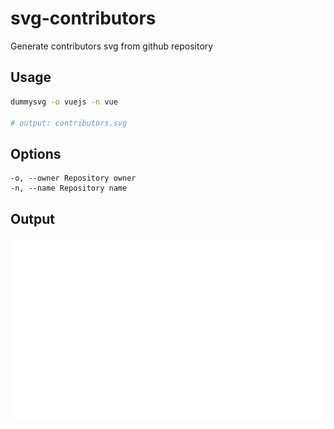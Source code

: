 # svg-contributors

Generate contributors svg from github repository

## Usage

```bash
dummysvg -o vuejs -n vue

# output: contributors.svg
```

## Options

```
-o, --owner Repository owner
-n, --name Repository name
```

## Output
<p align="center">
    <img src="./contributors.svg" alt="Vue logo">
<p>
